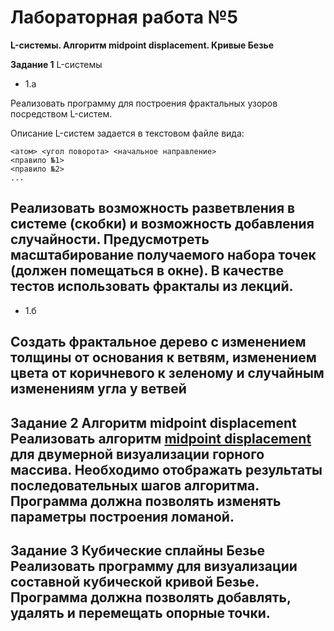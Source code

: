 # Лабораторная работа №5
**L-системы. Алгоритм midpoint displacement. Кривые Безье**

**Задание 1**
L-системы
* 1.a 

Реализовать программу для построения фрактальных узоров посредством L-систем.

Описание L-систем задается в текстовом файле вида:
```
<атом> <угол поворота> <начальное направление> 
<правило №1>
<правило №2>
...
```
Реализовать возможность разветвления в системе (скобки) и возможность добавления случайности.
Предусмотреть масштабирование получаемого набора точек (должен помещаться в окне).
В качестве тестов использовать фракталы из лекций.
---
* 1.б 

Создать фрактальное дерево с изменением толщины от основания к ветвям, изменением цвета от коричневого к зеленому и случайным изменениям угла у ветвей
---
**Задание 2**
Алгоритм midpoint displacement
Реализовать алгоритм [midpoint displacement](https://habrahabr.ru/post/111538/) для двумерной визуализации горного массива.
Необходимо отображать результаты последовательных шагов алгоритма. Программа должна позволять изменять параметры построения ломаной.
---
**Задание 3**
Кубические сплайны Безье
Реализовать программу для визуализации составной кубической кривой Безье. 
Программа должна позволять добавлять, удалять  и перемещать опорные точки.
---